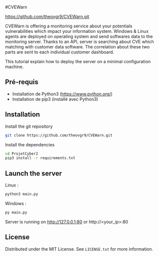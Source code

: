 #CVEWarn

https://github.com/theovgr9/CVEWarn.git

CVEWarn is offering a monitoring service about your potentials vulnerabilities which impact your information system. Windows & Linux agents are deployed on operating system and send softwares data to the monitoring server. Thanks to an API, server is searching about CVE which matching with customer data software. The correlation about these two parts are sent to each individual customer dashboard. 

This tutorial explain how to deploy the server on a minimal configuration machine.

## Pré-requis

- Installation de Python3 (https://www.python.org/)
- Installation de pip3 (installé avec Python3)

## Installation


Install the git repository

```sh
git clone https://github.com/theovgr9/CVEWarn.git
```

Install the dependencies

```sh
cd ProjetCyber2
pip3 install -r requirements.txt
```

## Launch the server


Linux : 
```sh
python3 main.py
```

Windows : 

```sh
py main.py
```

Server is running on http://127.0.0.1:80 or http://<your_ip>:80

## License

Distributed under the MIT License. See `LICENSE.txt` for more information.


